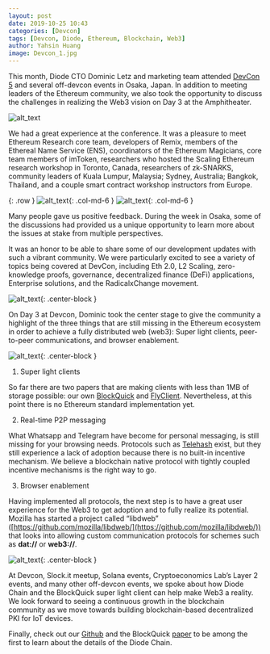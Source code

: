 ```yaml
---
layout: post
date: 2019-10-25 10:43
categories: [Devcon]
tags: [Devcon, Diode, Ethereum, Blockchain, Web3]
author: Yahsin Huang
image: Devcon_1.jpg
---
```


This month, Diode CTO Dominic Letz and marketing team attended [DevCon 5](http://devcon.org) and several off-devcon events in Osaka, Japan. In addition to meeting leaders of the Ethereum community, we also took the opportunity to discuss the challenges in realizing the Web3 vision on Day 3 at the Amphitheater.

![alt_text](/images/blog/Devcon_2.jpg "image_tooltip")

We had a great experience at the conference. It was a pleasure to meet Ethereum Research core team, developers of Remix, members of the Ethereal Name Service (ENS), coordinators of the Ethereum Magicians, core team members of imToken, researchers who hosted the Scaling Ethereum research workshop in Toronto, Canada, researchers of zk-SNARKS, community leaders of Kuala Lumpur, Malaysia; Sydney, Australia; Bangkok, Thailand, and a couple smart contract workshop instructors from Europe. 

{: .row }
![alt_text](/images/blog/Devcon_3.jpg "image_tooltip"){: .col-md-6 } 
![alt_text](/images/blog/Devcon_5.jpg "image_tooltip"){: .col-md-6 }

Many people gave us positive feedback. During the week in Osaka, some of the discussions had provided us a unique opportunity to learn more about the issues at stake from multiple perspectives.

It was an honor to be able to share some of our development updates with such a vibrant community. We were particularly excited to see a variety of topics being covered at DevCon, including Eth 2.0, L2 Scaling, zero-knowledge proofs, governance, decentralized finance (DeFi) applications, Enterprise solutions, and the RadicalxChange movement.

![alt_text](/images/blog/Devcon_6.jpg "image_tooltip"){: .center-block }

On Day 3 at Devcon, Dominic took the center stage to give the community a highlight of the three things that are still missing in the Ethereum ecosystem in order to achieve a fully distributed web (web3): Super light clients, peer-to-peer communications, and browser enablement.

![alt_text](/images/blog/Devcon_7.jpg "image_tooltip"){: .center-block }

1. Super light clients 

So far there are two papers that are making clients with less than 1MB of storage possible: our own [BlockQuick](https://eprint.iacr.org/2019/579) and [FlyClient](https://eprint.iacr.org/2019/226). Nevertheless, at this point there is no Ethereum standard implementation yet.

2. Real-time P2P messaging 

What Whatsapp and Telegram have become for personal messaging, is still missing for your browsing needs. Protocols such as [Telehash](http://telehash.org/) exist, but they still experience a lack of adoption because there is no built-in incentive mechanism. We believe a blockchain native protocol with tightly coupled incentive mechanisms is the right way to go.

3. Browser enablement 

Having implemented all protocols, the next step is to have a great user experience for the Web3 to get adoption and to fully realize its potential. Mozilla has started a project called “libdweb” ([https://github.com/mozilla/libdweb/](https://github.com/mozilla/libdweb/)) that looks into allowing custom communication protocols for schemes such as **dat://** or **web3://**.

![alt_text](/images/blog/Devcon_8.jpg "image_tooltip"){: .center-block }

At Devcon, Slock.it meetup, Solana events, Cryptoeconomics Lab’s Layer 2 events, and many other off-devcon events, we spoke about how Diode Chain and the BlockQuick super light client can help make Web3 a reality. We look forward to seeing a continuous growth in the blockchain community as we move towards building blockchain-based decentralized PKI for IoT devices.

Finally, check out our [Github](https://github.com/diodechain) and the BlockQuick [paper](https://eprint.iacr.org/2019/579.pdf) to be among the first to learn about the details of the Diode Chain.

